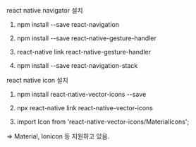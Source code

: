 react native navigator 설치

1. npm install --save react-navigation

2. npm install --save react-native-gesture-handler

3. react-native link react-native-gesture-handler

4. npm install --save react-navigation-stack


react native icon 설치

1. npm install react-native-vector-icons --save

2. npx react-native link react-native-vector-icons

3. import Icon from 'react-native-vector-icons/MaterialIcons';

=> Material, Ionicon 등 지원하고 있음.

